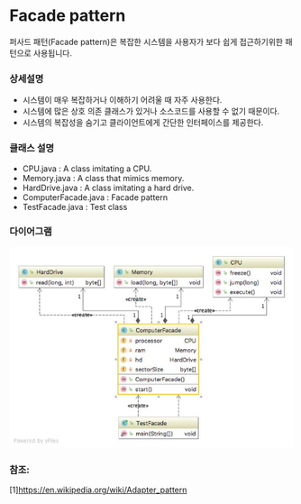 # Facade pattern
퍼사드 패턴(Facade pattern)은 복잡한 시스템을 사용자가 보다 쉽게 접근하기위한 패턴으로 사용됩니다.

### 상세설명
 - 시스템이 매우 복잡하거나 이해하기 어려울 때 자주 사용한다.
 - 시스템에 많은 상호 의존 클래스가 있거나 소스코드를 사용할 수 없기 때문이다.
 - 시스템의 복잡성을 숨기고 클라이언트에게 간단한 인터페이스를 제공한다.
    
### 클래스 설명
 - CPU.java : A class imitating a CPU.
 - Memory.java : A class that mimics memory.
 - HardDrive.java : A class imitating a hard drive.
 - ComputerFacade.java : Facade pattern
 - TestFacade.java : Test class
 
### 다이어그램
![ex_screenshot](../../res/facadepattern.jpeg)

### 참조:
[1]https://en.wikipedia.org/wiki/Adapter_pattern